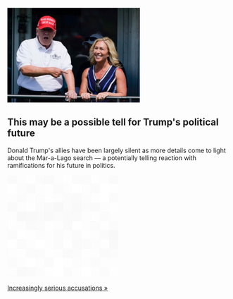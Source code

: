 
![This may be a possible tell for Trump's political future](./20220827235715.png)
## This may be a possible tell for Trump's political future

Donald Trump's allies have been largely silent as more details come to light about the Mar-a-Lago search — a potentially telling reaction with ramifications for his future in politics.

![pic](../square_bg.png)

[Increasingly serious accusations »](https://www.yahoo.com/news/republicans-once-outraged-mar-lago-150537265.html)
